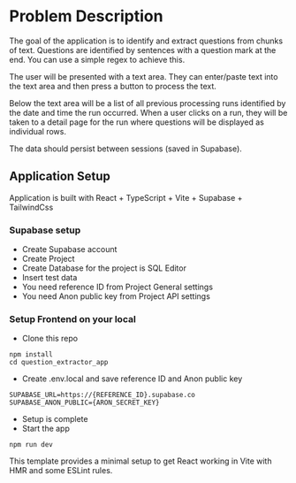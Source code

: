 # Problem Description

The goal of the application is to identify and extract questions from chunks of text. Questions are identified by sentences with a question mark at the end. You can use a simple regex to achieve this.

The user will be presented with a text area. They can enter/paste text into the text area and then press a button to process the text.

Below the text area will be a list of all previous processing runs identified by the date and time the run occurred. When a user clicks on a run, they will be taken to a detail page for the run where questions will be displayed as individual rows.

The data should persist between sessions (saved in Supabase).

## Application Setup

Application is built with React + TypeScript + Vite + Supabase + TailwindCss

### Supabase setup

- Create Supabase account
- Create Project
- Create Database for the project is SQL Editor
- Insert test data
- You need reference ID from Project General settings
- You need Anon public key from Project API settings

### Setup Frontend on your local

- Clone this repo

```shell
npm install
cd question_extractor_app
```

- Create .env.local and save reference ID and Anon public key

```shell
SUPABASE_URL=https://{REFERENCE_ID}.supabase.co
SUPABASE_ANON_PUBLIC={ARON_SECRET_KEY}
```

- Setup is complete
- Start the app

```
npm run dev
```

This template provides a minimal setup to get React working in Vite with HMR and some ESLint rules.
